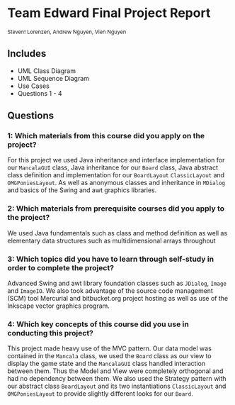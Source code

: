 # Team Edward Final Project Report #
<small>Steven! Lorenzen, Andrew Nguyen, Vien Nguyen</small>

## Includes ##
- UML Class Diagram
- UML Sequence Diagram
- Use Cases
- Questions 1 - 4

## Questions ##

### 1: Which materials from this course did you apply on the project? ###
For this project we used Java inheritance and interface implementation for our `MancalaGUI` class, Java inheritance for our `Board` class, Java abstract class definition and implementation for our `BoardLayout` `ClassicLayout` and `OMGPoniesLayout`. As well as anonymous classes and inheritance in `MDialog` and basics of the Swing and awt graphics libraries.

### 2: Which materials from prerequisite courses did you apply to the project?  ###
We used Java fundamentals such as class and method definition as well as elementary data structures such as multidimensional arrays throughout 

### 3: Which topics did you have to learn through self-study in order to complete the project?  ###
Advanced Swing and awt library foundation classes such as `JDialog`, `Image` and `ImageIO`. We also took advantage of the source code management (SCM) tool Mercurial and bitbucket.org project hosting as well as use of the Inkscape vector graphics program.

### 4: Which key concepts of this course did you use in conducting this project?  ###
This project made heavy use of the MVC pattern. Our data model was contained in the `Mancala` class, we used the `Board` class as our view to display the game state and the `MancalaGUI` class handled interaction between them. Thus the Model and View were completely orthogonal and had no dependency between them. We also used the Strategy pattern with our abstract class `BoardLayout` and its two instantiations `ClassicLayout` and `OMGPoniesLayout` to provide slightly different looks for our `Board`.

